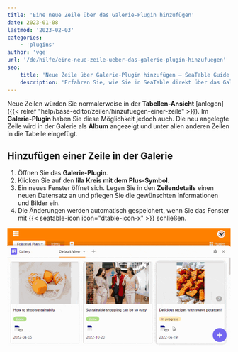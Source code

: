 ```yaml
---
title: 'Eine neue Zeile über das Galerie-Plugin hinzufügen'
date: 2023-01-08
lastmod: '2023-02-03'
categories:
    - 'plugins'
author: 'vge'
url: '/de/hilfe/eine-neue-zeile-ueber-das-galerie-plugin-hinzufuegen'
seo:
    title: 'Neue Zeile über Galerie-Plugin hinzufügen – SeaTable Guide'
    description: 'Erfahren Sie, wie Sie in SeaTable direkt über das Galerie-Plugin neue Zeilen (Alben) anlegen und Datensätze samt Bildern verwalten.'
---
```


Neue Zeilen würden Sie normalerweise in der **Tabellen-Ansicht** [anlegen]({{< relref "help/base-editor/zeilen/hinzufuegen-einer-zeile" >}}). Im **Galerie-Plugin** haben Sie diese Möglichkeit jedoch auch. Die neu angelegte Zeile wird in der Galerie als **Album** angezeigt und unter allen anderen Zeilen in die Tabelle eingefügt.

## Hinzufügen einer Zeile in der Galerie

1. Öffnen Sie das **Galerie-Plugin**.
2. Klicken Sie auf den **lila Kreis mit dem Plus-Symbol**.
3. Ein neues Fenster öffnet sich. Legen Sie in den **Zeilendetails** einen neuen Datensatz an und pflegen Sie die gewünschten Informationen und Bilder ein.
4. Die Änderungen werden automatisch gespeichert, wenn Sie das Fenster mit {{< seatable-icon icon="dtable-icon-x" >}} schließen.

![Eine neue Zeile über das Galerie-Plugin hinzufügen](images/Eine-neue-Zeile-ueber-das-Galerie-Plugin-hinzufuegen.gif)

